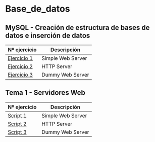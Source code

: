 # Base_de_datos

## MySQL - Creación de estructura de bases de datos e inserción de datos
|Nº ejercicio|Descripción     |
|------------|----------------|
|[Ejercicio 1](/parking.sql)|Simple Web Server|
|[Ejercicio 2](/Tema0/Ejemplo2.md)|HTTP Server      |
|[Ejercicio 3](/Tema0/Ejemplo3.md)|Dummy Web Server |

## Tema 1 - Servidores Web
|Nº ejercicio|Descripción     |
|------------|----------------|
|[Script 1](Tema1/Script1.md)|Simple Web Server|
|[Script 2](Tema1/Script2.md)|HTTP Server      |
|[Script 3](Tema1/Script3.md)|Dummy Web Server |
